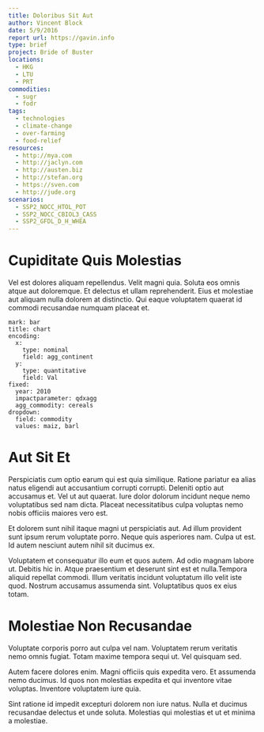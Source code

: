 ```yaml
---
title: Doloribus Sit Aut
author: Vincent Block
date: 5/9/2016
report url: https://gavin.info
type: brief
project: Bride of Buster
locations:
  - HKG
  - LTU
  - PRT
commodities:
  - sugr
  - fodr
tags:
  - technologies
  - climate-change
  - over-farming
  - food-relief
resources:
  - http://mya.com
  - http://jaclyn.com
  - http://austen.biz
  - http://stefan.org
  - https://sven.com
  - http://jude.org
scenarios:
  - SSP2_NOCC_HTOL_POT
  - SSP2_NOCC_CBIOL3_CASS
  - SSP2_GFDL_D_H_WHEA
---
```

# Cupiditate Quis Molestias
Vel est dolores aliquam repellendus. Velit magni quia. Soluta eos omnis atque aut doloremque. Et delectus et ullam reprehenderit. Eius et molestiae aut aliquam nulla dolorem at distinctio. Qui eaque voluptatem quaerat id commodi recusandae numquam placeat et.

```vis
mark: bar
title: chart
encoding:
  x:
    type: nominal
    field: agg_continent
  y:
    type: quantitative
    field: Val
fixed:
  year: 2010
  impactparameter: qdxagg
  agg_commodity: cereals
dropdown:
  field: commodity
  values: maiz, barl
```

# Aut Sit Et
Perspiciatis cum optio earum qui est quia similique. Ratione pariatur ea alias natus eligendi aut accusantium corrupti corrupti. Deleniti optio aut accusamus et. Vel ut aut quaerat. Iure dolor dolorum incidunt neque nemo voluptatibus sed nam dicta. Placeat necessitatibus culpa voluptas nemo nobis officiis maiores vero est.
 Et dolorem sunt nihil itaque magni ut perspiciatis aut. Ad illum provident sunt ipsum rerum voluptate porro. Neque quis asperiores nam. Culpa ut est. Id autem nesciunt autem nihil sit ducimus ex.
 Voluptatem et consequatur illo eum et quos autem. Ad odio magnam labore ut. Debitis hic in. Atque praesentium et deserunt sint est et nulla.Tempora aliquid repellat commodi. Illum veritatis incidunt voluptatum illo velit iste quod. Nostrum accusamus assumenda sint. Voluptatibus quos ex eius totam.

# Molestiae Non Recusandae
Voluptate corporis porro aut culpa vel nam. Voluptatem rerum veritatis nemo omnis fugiat. Totam maxime tempora sequi ut. Vel quisquam sed.
 Autem facere dolores enim. Magni officiis quis expedita vero. Et assumenda nemo ducimus. Id quos non molestias expedita et qui inventore vitae voluptas. Inventore voluptatem iure quia.
 Sint ratione id impedit excepturi dolorem non iure natus. Nulla et ducimus recusandae delectus et unde soluta. Molestias qui molestias et ut et minima a molestiae.

